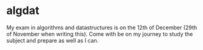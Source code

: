 # algdat
My exam in algorithms and datastructures is on the 12th of December (29th of November when writing this). Come with be on my journey to study the subject and prepare as well as I can.

